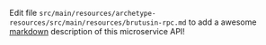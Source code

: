 Edit file `src/main/resources/archetype-resources/src/main/resources/brutusin-rpc.md` to add a awesome [markdown](https://daringfireball.net/projects/markdown/) description of this microservice API!
